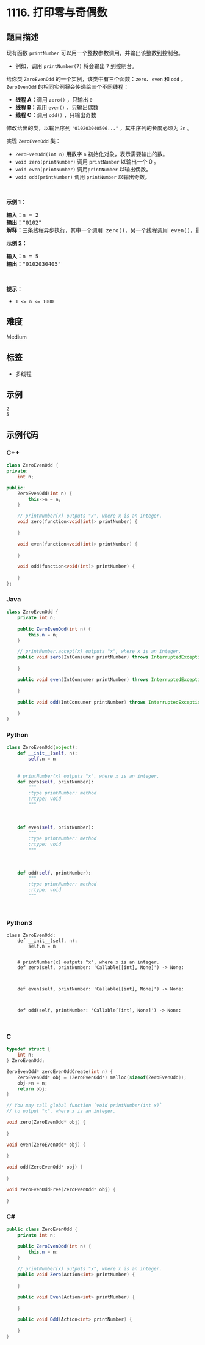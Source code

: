 # 1116. 打印零与奇偶数

## 题目描述

<p>现有函数 <code>printNumber</code> 可以用一个整数参数调用，并输出该整数到控制台。</p>

<ul>
	<li>例如，调用 <code>printNumber(7)</code> 将会输出 <code>7</code> 到控制台。</li>
</ul>

<p>给你类 <code>ZeroEvenOdd</code> 的一个实例，该类中有三个函数：<code>zero</code>、<code>even</code> 和 <code>odd</code> 。<code>ZeroEvenOdd</code> 的相同实例将会传递给三个不同线程：</p>

<ul>
	<li><strong>线程 A：</strong>调用 <code>zero()</code> ，只输出 <code>0</code></li>
	<li><strong>线程 B：</strong>调用 <code>even()</code> ，只输出偶数</li>
	<li><strong>线程 C：</strong>调用 <code>odd()</code> ，只输出奇数</li>
</ul>

<p>修改给出的类，以输出序列 <code>"010203040506..."</code> ，其中序列的长度必须为 <code>2n</code> 。</p>

<p>实现 <code>ZeroEvenOdd</code> 类：</p>

<ul>
	<li><code>ZeroEvenOdd(int n)</code> 用数字 <code>n</code> 初始化对象，表示需要输出的数。</li>
	<li><code>void zero(printNumber)</code> 调用 <code>printNumber</code> 以输出一个 0 。</li>
	<li><code>void even(printNumber)</code> 调用<code>printNumber</code> 以输出偶数。</li>
	<li><code>void odd(printNumber)</code> 调用 <code>printNumber</code> 以输出奇数。</li>
</ul>

<p>&nbsp;</p>

<p><strong>示例 1：</strong></p>

<pre>
<strong>输入：</strong>n = 2
<strong>输出：</strong>"0102"
<strong>解释：</strong>三条线程异步执行，其中一个调用 zero()，另一个线程调用 even()，最后一个线程调用odd()。正确的输出为 "0102"。
</pre>

<p><strong>示例 2：</strong></p>

<pre>
<strong>输入：</strong>n = 5
<strong>输出：</strong>"0102030405"
</pre>

<p>&nbsp;</p>

<p><strong>提示：</strong></p>

<ul>
	<li><code>1 &lt;= n &lt;= 1000</code></li>
</ul>


## 难度

Medium

## 标签

- 多线程

## 示例

```
2
5
```

## 示例代码

### C++

```cpp
class ZeroEvenOdd {
private:
    int n;

public:
    ZeroEvenOdd(int n) {
        this->n = n;
    }

    // printNumber(x) outputs "x", where x is an integer.
    void zero(function<void(int)> printNumber) {
        
    }

    void even(function<void(int)> printNumber) {
        
    }

    void odd(function<void(int)> printNumber) {
        
    }
};
```

### Java

```java
class ZeroEvenOdd {
    private int n;
    
    public ZeroEvenOdd(int n) {
        this.n = n;
    }

    // printNumber.accept(x) outputs "x", where x is an integer.
    public void zero(IntConsumer printNumber) throws InterruptedException {
        
    }

    public void even(IntConsumer printNumber) throws InterruptedException {
        
    }

    public void odd(IntConsumer printNumber) throws InterruptedException {
        
    }
}
```

### Python

```python
class ZeroEvenOdd(object):
    def __init__(self, n):
        self.n = n
        
        
	# printNumber(x) outputs "x", where x is an integer.
    def zero(self, printNumber):
        """
        :type printNumber: method
        :rtype: void
        """
        
        
        
    def even(self, printNumber):
        """
        :type printNumber: method
        :rtype: void
        """
        
        
        
    def odd(self, printNumber):
        """
        :type printNumber: method
        :rtype: void
        """
        
        
```

### Python3

```python3
class ZeroEvenOdd:
    def __init__(self, n):
        self.n = n
        
        
	# printNumber(x) outputs "x", where x is an integer.
    def zero(self, printNumber: 'Callable[[int], None]') -> None:
        
        
        
    def even(self, printNumber: 'Callable[[int], None]') -> None:
        
        
        
    def odd(self, printNumber: 'Callable[[int], None]') -> None:
        
        
```

### C

```c
typedef struct {
    int n;
} ZeroEvenOdd;

ZeroEvenOdd* zeroEvenOddCreate(int n) {
    ZeroEvenOdd* obj = (ZeroEvenOdd*) malloc(sizeof(ZeroEvenOdd));
    obj->n = n;
    return obj;
}

// You may call global function `void printNumber(int x)`
// to output "x", where x is an integer.

void zero(ZeroEvenOdd* obj) {
    
}

void even(ZeroEvenOdd* obj) {
    
}

void odd(ZeroEvenOdd* obj) {
    
}

void zeroEvenOddFree(ZeroEvenOdd* obj) {
    
}
```

### C#

```csharp
public class ZeroEvenOdd {
    private int n;
    
    public ZeroEvenOdd(int n) {
        this.n = n;
    }

    // printNumber(x) outputs "x", where x is an integer.
    public void Zero(Action<int> printNumber) {
        
    }

    public void Even(Action<int> printNumber) {
        
    }

    public void Odd(Action<int> printNumber) {
        
    }
}
```

